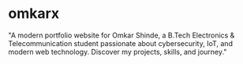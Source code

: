 # omkarx
"A modern portfolio website for Omkar Shinde, a B.Tech Electronics &amp; Telecommunication student passionate about cybersecurity, IoT, and modern web technology. Discover my projects, skills, and journey."
